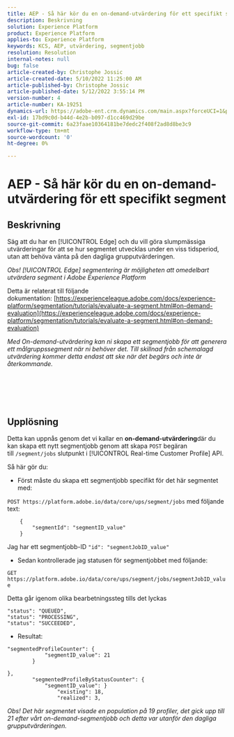 ```yaml
---
title: AEP - Så här kör du en on-demand-utvärdering för ett specifikt segment
description: Beskrivning
solution: Experience Platform
product: Experience Platform
applies-to: Experience Platform
keywords: KCS, AEP, utvärdering, segmentjobb
resolution: Resolution
internal-notes: null
bug: false
article-created-by: Christophe Jossic
article-created-date: 5/10/2022 11:25:00 AM
article-published-by: Christophe Jossic
article-published-date: 5/12/2022 3:55:14 PM
version-number: 4
article-number: KA-19251
dynamics-url: https://adobe-ent.crm.dynamics.com/main.aspx?forceUCI=1&pagetype=entityrecord&etn=knowledgearticle&id=e9b791cf-53d0-ec11-a7b5-00224809c101
exl-id: 17bd9c0d-b44d-4e2b-b097-d1cc469d29be
source-git-commit: 6a23faae10364181be7dedc2f408f2ad8d8be3c9
workflow-type: tm+mt
source-wordcount: '0'
ht-degree: 0%

---
```


# AEP - Så här kör du en on-demand-utvärdering för ett specifikt segment

## Beskrivning


Säg att du har en [!UICONTROL Edge] och du vill göra slumpmässiga utvärderingar för att se hur segmentet utvecklas under en viss tidsperiod, utan att behöva vänta på den dagliga grupputvärderingen.

*Obs! [!UICONTROL Edge] segmentering är möjligheten att omedelbart utvärdera segment i Adobe Experience Platform*



Detta är relaterat till följande dokumentation: [https://experienceleague.adobe.com/docs/experience-platform/segmentation/tutorials/evaluate-a-segment.html#on-demand-evaluation](https://experienceleague.adobe.com/docs/experience-platform/segmentation/tutorials/evaluate-a-segment.html#on-demand-evaluation)

*Med On-demand-utvärdering kan ni skapa ett segmentjobb för att generera ett målgruppssegment när ni behöver det. Till skillnad från schemalagd utvärdering kommer detta endast att ske när det begärs och inte är återkommande.*




<br><br> <br><br>

## Upplösning


Detta kan uppnås genom det vi kallar en <b>on-demand-utvärdering</b>där du kan skapa ett nytt segmentjobb genom att skapa `POST` begäran till `/segment/jobs` slutpunkt i [!UICONTROL Real-time Customer Profile] API.



Så här gör du:



- Först måste du skapa ett segmentjobb specifikt för det här segmentet med:


`POST https://platform.adobe.io/data/core/ups/segment/jobs` med följande text:

```
    {
        "segmentId": "segmentID_value"
    }
```


Jag har ett segmentjobb-ID `"id": "segmentJobID_value"`



- Sedan kontrollerade jag statusen för segmentjobbet med följande:


`GET https://platform.adobe.io/data/core/ups/segment/jobs/segmentJobID_value`



Detta går igenom olika bearbetningssteg tills det lyckas

```
"status": "QUEUED",
"status": "PROCESSING",
"status": "SUCCEEDED",
```


- Resultat:

```
"segmentedProfileCounter": {
            "segmentID_value": 21
        }

},
        "segmentedProfileByStatusCounter": {
            "segmentID_value": }
                "existing": 18,
                "realized": 3,
```



*Obs! Det här segmentet visade en population på 19 profiler, det gick upp till 21 efter vårt on-demand-segmentjobb och detta var utanför den dagliga grupputvärderingen.*
